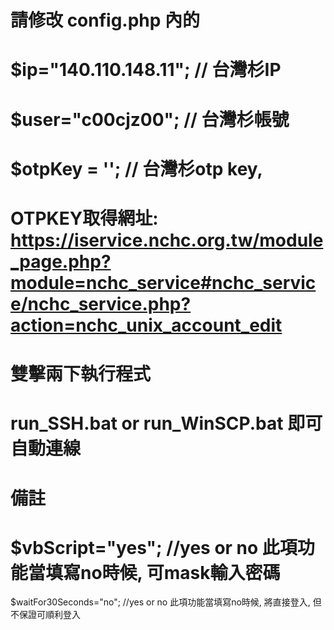 # 請修改 config.php 內的
# $ip="140.110.148.11"; // 台灣杉IP
# $user="c00cjz00"; //  台灣杉帳號
# $otpKey = ''; // 台灣杉otp key, 
# OTPKEY取得網址: https://iservice.nchc.org.tw/module_page.php?module=nchc_service#nchc_service/nchc_service.php?action=nchc_unix_account_edit
# 
# 雙擊兩下執行程式 
# run_SSH.bat or run_WinSCP.bat 即可自動連線

# 備註
# $vbScript="yes"; //yes or no  此項功能當填寫no時候, 可mask輸入密碼
$waitFor30Seconds="no";  //yes or no 此項功能當填寫no時候, 將直接登入, 但不保證可順利登入

